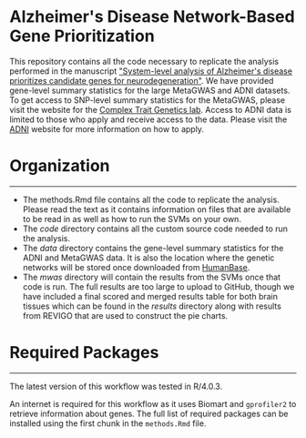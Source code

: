 # Alzheimer's Disease Network-Based Gene Prioritization

This repository contains all the code necessary to replicate the analysis performed in the manuscript ["System-level analysis of Alzheimer's disease prioritizes candidate genes for neurodegeneration"](https://www.frontiersin.org/articles/10.3389/fgene.2021.625246/abstract). We have provided gene-level summary statistics for the large MetaGWAS and ADNI datasets. To get access to SNP-level summary statistics for the MetaGWAS, please visit the website for the [Complex Trait Genetics lab](AD_sumstats_Jansenetal_2019sept.txt.gz). Access to ADNI data is limited to those who apply and receive access to the data. Please visit the [ADNI](http://adni.loni.usc.edu/data-samples/access-data/) website for more information on how to apply.

# Organization
---
* The methods.Rmd file contains all the code to replicate the analysis. Please read the text as it contains information on files that are available to be read in as well as how to run the SVMs on your own.
* The *code* directory contains all the custom source code needed to run the analysis. 
* The *data* directory contains the gene-level summary statistics for the ADNI and MetaGWAS data. It is also the location where the genetic networks will be stored once downloaded from [HumanBase](https://hb.flatironinstitute.org).
* The *mwas* directory will contain the results from the SVMs once that code is run. The full results are too large to upload to GitHub, though we have included a final scored and merged results table for both brain tissues which can be found in the *results* directory along with results from REVIGO that are used to construct the pie charts.

# Required Packages
---
The latest version of this workflow was tested in R/4.0.3. 

An internet is required for this workflow as it uses Biomart and `gprofiler2` to retrieve information about genes. The full list of required packages can be installed using the first chunk in the `methods.Rmd` file.
